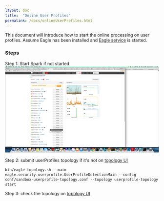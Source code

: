 ```yaml
---
layout: doc
title:  "Online User Profiles"
permalink: /docs/onlineUserProfiles.html
---
```


This document will introduce how to start the online processing on user profiles. Assume Eagle has been installed and [Eagle service](http://sandbox.hortonworks.com:9099/eagle-service)
is started.

### Steps

Step 1: Start Spark if not started
![Start Spark](/images/docs/startSpark.png)

Step 2: submit userProfiles topology if it's not on [topology UI](http://sandbox.hortonworks.com:8744)

    bin/eagle-topology.sh --main eagle.security.userprofile.UserProfileDetectionMain --config conf/sandbox-userprofile-topology.conf --topology userprofile-topology start

Step 3: check the topology on [topology UI](http://sandbox.hortonworks.com:8744)


